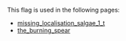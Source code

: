 This flag is used in the following pages:
 - [missing_localisation_salgae_1_t](../events/missing_localisation_salgae_1_t.md)
 - [the_burning_spear](../events/the_burning_spear.md)

